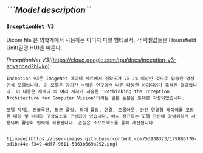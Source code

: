 ## *```Model description``*
### ```InceptionNet V3```

Dicom file 은 의학계에서 사용하는 이미지 파일 형태로서, 각 픽셀값들은 Hounsfield Unit(일명 HU)을 따른다.

*[InceptionNet V3]*(https://cloud.google.com/tpu/docs/inception-v3-advanced?hl=ko):
```
Inception v3은 ImageNet 데이터 세트에서 정확도가 78.1% 이상인 것으로 입증된 영상 인식 모델입니다. 이 모델은 장기간 수많은 연구에서 나온 다양한 아이디어가 축적된 결과입니다. 이 내용은 세게디 외 여러 저자가 저술한 'Rethinking the Inception Architecture for Computer Vision'이라는 원본 논문을 토대로 작성되었습니다.

모델 자체는 컨볼루션, 평균 풀링, 최대 풀링, 연결, 드롭아웃, 완전 연결형 레이어를 포함한 대칭 및 비대칭 구성요소로 구성되어 있습니다. 배치 정규화는 모델 전반에 광범위하게 사용되며 활성화 입력에 적용됩니다. 손실은 소프트맥스를 통해 계산됩니다.


![image](https://user-images.githubusercontent.com/53938323/179886770-bd1be44e-f349-4df7-9611-5063b669a292.png)
